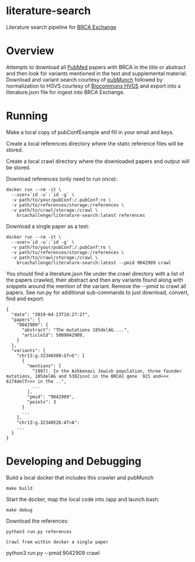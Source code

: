 # literature-search

Literature search pipeline for [BRCA Exchange](https://brcaexchange.org/)

# Overview

Attempts to download all [PubMed](https://en.wikipedia.org/wiki/PubMed) papers with BRCA in the title or abstract and then look for variants mentioned in the text and supplemental material. Download and variant search courtesy of [pubMunch](https://github.com/maximilianh/pubMunch) followed by normalization to HGVS courtesy of [Biocommons HVGS](https://github.com/biocommons/hgvs) and export into a literature.json file for ingest into BRCA Exchange.

# Running

Make a local copy of pubConfExample and fill in your email and keys.

Create a local references directory where the static reference files will be stored.

Create a local crawl directory where the downloaded papers and output will be stored.

Download references (only need to run once):
```
docker run --rm -it \
  --user=`id -u`:`id -g` \
  -v path/to/your/pubConf:/.pubConf:ro \
  -v path/to/references/storage:/references \
  -v path/to/crawl/storage:/crawl \
	brcachallenge/literature-search:latest references
```

Download a single paper as a test:
```
docker run --rm -it \
  --user=`id -u`:`id -g` \
  -v path/to/your/pubConf:/.pubConf:ro \
  -v path/to/references/storage:/references \
  -v path/to/crawl/storage:/crawl \
	brcachallenge/literature-search:latest --pmid 9042909 crawl
```

You should find a literature.json file under the crawl directory with a list of the papers crawled, their abstract and then any variants found along with snippets around the mention of the variant. Remove the --pmid to crawl all papers. See run.py for additional sub-commands to just download, convert, find and export.

```
{
  "date": "2019-04-23T16:27:27", 
  "papers": {
    "9042909": {
      "abstract": "The mutations 185delAG....", 
      "articleId": 5009042909,
    }
  }, 
  "variants": {
    "chr13:g.32340300:GT>G": [
      {
        "mentions": [
          "1997). In the Ashkenazi Jewish population, three founder mutations, 185delAG and 5382insC in the BRCA1 gene  921 and<<< 6174delT>>> in the ..",
          ...
        ],
        "pmid": "9042909", 
        "points": 3
      }
      ...
    ],
    "chr13:g.32340526:AT>A":
    ...
  }
}
```

# Developing and Debugging

Build a local docker that includes this crawler and pubMunch
```
make build
```

Start the docker, map the local code into /app and launch bash:
```
make debug
```

Download the references:
```
python3 run.py references

Crawl from within docker a single paper
```
python3 run.py --pmid 9042909 crawl
```
